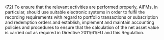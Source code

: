 (72) To ensure that the relevant activities are performed properly, AIFMs, in particular, should use suitable electronic systems in order to fulfil the recording requirements with regard to portfolio transactions or subscription and redemption orders and establish, implement and maintain accounting policies and procedures to ensure that the calculation of the net asset value is carried out as required in Directive 2011/61/EU and this Regulation.